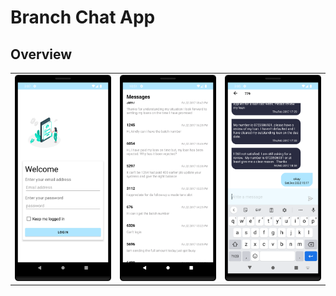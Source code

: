 # Branch Chat App


## Overview


<div style="text-align: center">
    <table>
        <tr>
            <td style="text-align: center">
                <a href="">
                    <img src="https://github.com/JobGetabu/branch-chat/blob/main/screenshots/Screenshot_20221217_233520.png" width="200"/>
                </a>
            </td>            
            <td style="text-align: center">
                <a href="">
                    <img src="https://github.com/JobGetabu/branch-chat/blob/main/screenshots/Screenshot_20221217_191826.png" width="200"/>
                </a>
            </td>
            <td style="text-align: center">
                <a href="">
                    <img src="https://github.com/JobGetabu/branch-chat/blob/main/screenshots/Screenshot_20221217_233246.png" width="200" />
                </a>
            </td>
        </tr>
    </table>
</div>
